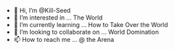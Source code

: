 - 👋 Hi, I’m @Kill-Seed
- 👀 I’m interested in ... The World
- 🌱 I’m currently learning ... How to Take Over the World
- 💞️ I’m looking to collaborate on ... World Domination
- 📫 How to reach me ... @ the Arena

